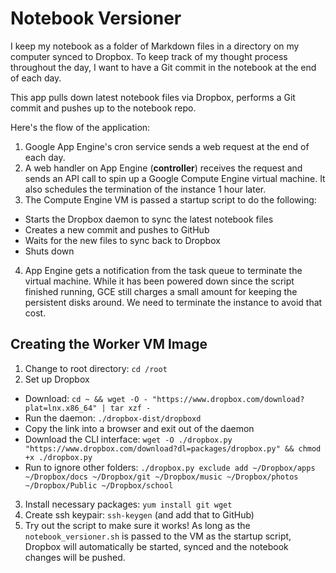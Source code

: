 # Notebook Versioner
I keep my notebook as a folder of Markdown files in a directory on my computer synced to Dropbox. To keep track of my thought process throughout the day, I want to have a Git commit in the notebook at the end of each day.

This app pulls down latest notebook files via Dropbox, performs a Git commit and pushes up to the notebook repo.

Here's the flow of the application:

1. Google App Engine's cron service sends a web request at the end of each day.
2. A web handler on App Engine (**controller**) receives the request and sends an API call to spin up a Google Compute Engine virtual machine. It also schedules the termination of the instance 1 hour later.
3. The Compute Engine VM is passed a startup script to do the following:
  - Starts the Dropbox daemon to sync the latest notebook files
  - Creates a new commit and pushes to GitHub
  - Waits for the new files to sync back to Dropbox
  - Shuts down
4. App Engine gets a notification from the task queue to terminate the virtual machine. While it has been powered down since the script finished running, GCE still charges a small amount for keeping the persistent disks around. We need to terminate the instance to avoid that cost.

## Creating the Worker VM Image

1. Change to root directory: `cd /root`
2. Set up Dropbox
  - Download: `cd ~ && wget -O - "https://www.dropbox.com/download?plat=lnx.x86_64" | tar xzf -`
  - Run the daemon: `./dropbox-dist/dropboxd`
  - Copy the link into a browser and exit out of the daemon
  - Download the CLI interface: `wget -O ./dropbox.py "https://www.dropbox.com/download?dl=packages/dropbox.py" && chmod +x ./dropbox.py`
  - Run to ignore other folders: `./dropbox.py exclude add ~/Dropbox/apps ~/Dropbox/docs ~/Dropbox/git ~/Dropbox/music ~/Dropbox/photos ~/Dropbox/Public ~/Dropbox/school`
3. Install necessary packages: `yum install git wget`
4. Create ssh keypair: `ssh-keygen` (and add that to GitHub)
5. Try out the script to make sure it works! As long as the `notebook_versioner.sh` is passed to the VM as the startup script, Dropbox will automatically be started, synced and the notebook changes will be pushed.
